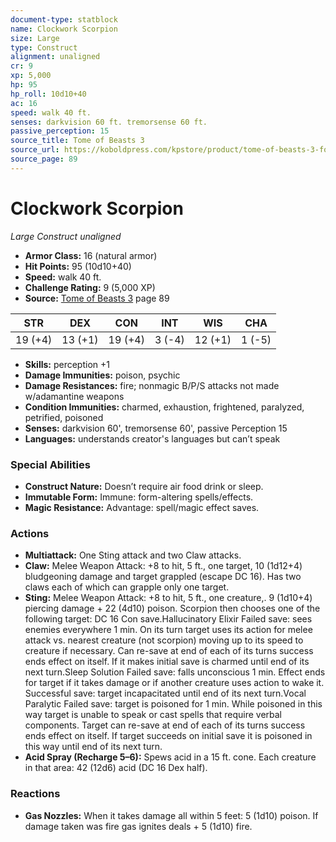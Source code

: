 ```yaml
---
document-type: statblock
name: Clockwork Scorpion
size: Large
type: Construct
alignment: unaligned
cr: 9
xp: 5,000
hp: 95
hp_roll: 10d10+40
ac: 16
speed: walk 40 ft.
senses: darkvision 60 ft. tremorsense 60 ft. 
passive_perception: 15
source_title: Tome of Beasts 3
source_url: https://koboldpress.com/kpstore/product/tome-of-beasts-3-for-5th-edition/
source_page: 89
---
```


# Clockwork Scorpion

*Large* *Construct* *unaligned*

- **Armor Class:** 16 (natural armor)
- **Hit Points:** 95 (10d10+40)
- **Speed:** walk 40 ft.
- **Challenge Rating:** 9 (5,000 XP)
- **Source:** [Tome of Beasts 3](https://koboldpress.com/kpstore/product/tome-of-beasts-3-for-5th-edition/) page 89

| STR | DEX | CON | INT | WIS | CHA |
| --- | --- | --- | --- | --- | --- |
| 19 (+4) | 13 (+1) | 19 (+4) | 3 (-4) | 12 (+1) | 1 (-5) |

- **Skills:** perception +1
- **Damage Immunities:** poison, psychic
- **Damage Resistances:** fire; nonmagic B/P/S attacks not made w/adamantine weapons
- **Condition Immunities:** charmed, exhaustion, frightened, paralyzed, petrified, poisoned
- **Senses:** darkvision 60', tremorsense 60', passive Perception 15
- **Languages:** understands creator's languages but can’t speak

### Special Abilities

- **Construct Nature:** Doesn’t require air food drink or sleep.
- **Immutable Form:** Immune: form-altering spells/effects.
- **Magic Resistance:** Advantage: spell/magic effect saves.

### Actions

- **Multiattack:** One Sting attack and two Claw attacks.
- **Claw:** Melee Weapon Attack: +8 to hit, 5 ft., one target, 10 (1d12+4) bludgeoning damage and target grappled (escape DC 16). Has two claws each of which can grapple only one target.
- **Sting:** Melee Weapon Attack: +8 to hit, 5 ft., one creature,. 9 (1d10+4) piercing damage + 22 (4d10) poison. Scorpion then chooses one of the following target: DC 16 Con save.Hallucinatory Elixir Failed save: sees enemies everywhere 1 min. On its turn target uses its action for melee attack vs. nearest creature (not scorpion) moving up to its speed to creature if necessary. Can re-save at end of each of its turns success ends effect on itself. If it makes initial save is charmed until end of its next turn.Sleep Solution Failed save: falls unconscious 1 min. Effect ends for target if it takes damage or if another creature uses action to wake it. Successful save: target incapacitated until end of its next turn.Vocal Paralytic Failed save: target is poisoned for 1 min. While poisoned in this way target is unable to speak or cast spells that require verbal components. Target can re-save at end of each of its turns success ends effect on itself. If target succeeds on initial save it is poisoned in this way until end of its next turn.
- **Acid Spray (Recharge 5–6):** Spews acid in a 15 ft. cone. Each creature in that area: 42 (12d6) acid (DC 16 Dex half).

### Reactions

- **Gas Nozzles:** When it takes damage all within 5 feet: 5 (1d10) poison. If damage taken was fire gas ignites deals + 5 (1d10) fire.
